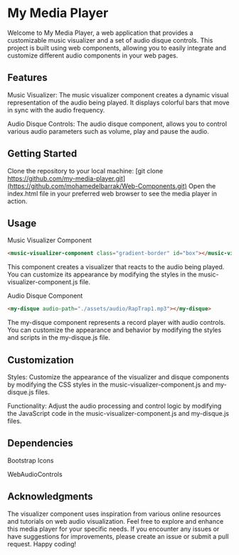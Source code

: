 # My Media Player
Welcome to My Media Player, a web application that provides a customizable music visualizer and a set of audio disque controls. This project is built using web components, allowing you to easily integrate and customize different audio components in your web pages.

## Features
Music Visualizer: The music visualizer component creates a dynamic visual representation of the audio being played. It displays colorful bars that move in sync with the audio frequency.

Audio Disque Controls: The audio disque component, allows you to control various audio parameters such as volume, play and pause the audio.

## Getting Started
Clone the repository to your local machine:
[git clone https://github.com/my-media-player.git](https://github.com/mohamedelbarrak/Web-Components.git)
Open the index.html file in your preferred web browser to see the media player in action.

## Usage
Music Visualizer Component
````html
<music-visualizer-component class="gradient-border" id="box"></music-visualizer-component>
````
This component creates a visualizer that reacts to the audio being played. You can customize its appearance by modifying the styles in the music-visualizer-component.js file.

Audio Disque Component
````html
<my-disque audio-path="./assets/audio/RapTrap1.mp3"></my-disque>
````
The my-disque component represents a record player with audio controls. You can customize the appearance and behavior by modifying the styles and scripts in the my-disque.js file.

## Customization
Styles: Customize the appearance of the visualizer and disque components by modifying the CSS styles in the music-visualizer-component.js and my-disque.js files.

Functionality: Adjust the audio processing and control logic by modifying the JavaScript code in the music-visualizer-component.js and my-disque.js files.

## Dependencies
Bootstrap Icons

WebAudioControls

## Acknowledgments
The visualizer component uses inspiration from various online resources and tutorials on web audio visualization.
Feel free to explore and enhance this media player for your specific needs. If you encounter any issues or have suggestions for improvements, please create an issue or submit a pull request. Happy coding!
